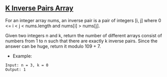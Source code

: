 ## [K Inverse Pairs Array](https://leetcode.com/problems/k-inverse-pairs-array/description/)

For an integer array nums, an inverse pair is a pair of integers [i, j] where 0 <= i < j < nums.length and nums[i] > nums[j].

Given two integers n and k, return the number of different arrays consist of numbers from 1 to n such that there are exactly k inverse pairs. Since the answer can be huge, return it modulo 109 + 7.


- Example:
```
Input: n = 3, k = 0
Output: 1
```
